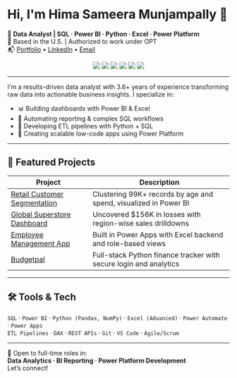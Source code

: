 # Hi, I'm Hima Sameera Munjampally 👋

🎯 **Data Analyst | SQL · Power BI · Python · Excel · Power Platform**  
📍 Based in the U.S. | Authorized to work under OPT  
📬 [Portfolio](https://himasameera.netlify.app) • [LinkedIn](https://www.linkedin.com/in/hima-sameera-munjampally-16893b171) • [Email](mailto:sameeramunjampally0235@gmail.com)
<p align="center">
  <img src="https://img.shields.io/badge/SQL-MySQL%20%7C%20SQL%20Server-blue?logo=mysql&logoColor=white"/>
  <img src="https://img.shields.io/badge/Power%20BI-Reporting-yellow?logo=powerbi&logoColor=white"/>
  <img src="https://img.shields.io/badge/Python-Data%20Processing-green?logo=python&logoColor=white"/>
  <img src="https://img.shields.io/badge/Excel-Advanced%20Analysis-brightgreen?logo=microsoft-excel&logoColor=white"/>
  <img src="https://img.shields.io/badge/Power%20Apps-Low%20Code-purple?logo=microsoft&logoColor=white"/>
  <img src="https://img.shields.io/badge/Power%20Automate-Workflow%20Automation-blue?logo=microsoft&logoColor=white"/>
</p>

---

I'm a results-driven data analyst with 3.6+ years of experience transforming raw data into actionable business insights. I specialize in:

- 📊 Building dashboards with Power BI & Excel  
- 🧠 Automating reporting & complex SQL workflows  
- 🔁 Developing ETL pipelines with Python + SQL  
- 🧩 Creating scalable low-code apps using Power Platform

---

## 📌 Featured Projects

| Project | Description |
|--------|-------------|
| [Retail Customer Segmentation](https://github.com/hmunjampally/Customer-Segmentation) | Clustering 99K+ records by age and spend, visualized in Power BI |
| [Global Superstore Dashboard](https://github.com/hmunjampally/PowerBI-Dashboard) | Uncovered $156K in losses with region-wise sales drilldowns |
| [Employee Management App](https://github.com/hmunjampally/Employee-Management-App) | Built in Power Apps with Excel backend and role-based views |
| [Budgetpal](https://github.com/hmunjampally/Budgetpal) | Full-stack Python finance tracker with secure login and analytics |

---

## 🛠 Tools & Tech

`SQL` · `Power BI` · `Python (Pandas, NumPy)` · `Excel (Advanced)` · `Power Automate` · `Power Apps`  
`ETL Pipelines` · `DAX` · `REST APIs` · `Git` · `VS Code` · `Agile/Scrum`

---

🔎 Open to full-time roles in:  
**Data Analytics · BI Reporting · Power Platform Development**  
Let’s connect!
